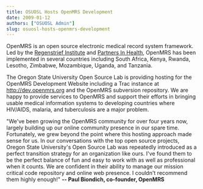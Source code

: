 ```yaml
---
title: OSUOSL Hosts OpenMRS Development
date: 2009-01-12
authors: ["OSUOSL Admin"]
slug: osuosl-hosts-openmrs-development
---
```


OpenMRS is an open source electronic medical record system framework. Led by the
[Regenstrief Institute](http://regenstrief.org/) and [Partners In Health](http://pih.org/), OpenMRS has been implemented
in several countries including South Africa, Kenya, Rwanda, Lesotho, Zimbabwe,
Mozambique, Uganda, and Tanzania.

The Oregon State University Open Source Lab is providing hosting for the OpenMRS
Development Website including a Trac instance at http://dev.openmrs.org and the
OpenMRS subversion repository. We are happy to provide services to OpenMRS and
support their efforts in bringing usable medical information systems to
developing countries where HIV/AIDS, malaria, and tuberculosis are a major
problem.

"We've been growing the OpenMRS community for over four years now, largely
building up our online community presence in our spare time. Fortunately, we
grew beyond the point where this hosting approach made sense for us.  In our
conversations with the top open source projects, Oregon State University's Open
Source Lab was repeatedly introduced as a perfect transition strategy for an
organization like ours.  I've found them to be the perfect balance of fun and
easy to work with as well as professional when it counts.  We are confident in
their ability to manage our mission critical code repository and online web
presence.  I couldn't recommend them highly enough!" **-- Paul Biondich,
co-founder, OpenMRS**
